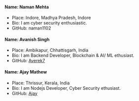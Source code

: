 #### Name: Naman Mehta

- Place: Indore, Madhya Pradesh, Indore
- Bio: I am cyber security enthusiastic.
- GitHub: naman1102

#### Name: Avanish Singh

- Place: Ambikapur, Chhattisgarh, India
- Bio: I am Backend Developer, Blockchain & AI/ ML ethusiast.
- GitHub: [Averek7](https://www.github.com/Averek7)

#### Name: Ajay Mathew

- Place: Thrissur, Kerala, India
- Bio: I am Nodejs Developer, Cyber Security ethusiast.
- GitHub: [Ajay](https://www.github.com/ajay007-E)
